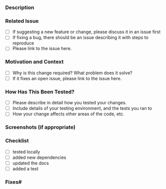 
### Description

### Related Issue
 - [ ] If suggesting a new feature or change, please discuss it in an issue first
 - [ ] If fixing a bug, there should be an issue describing it with steps to reproduce
 - [ ] Please link to the issue here.

### Motivation and Context
 - [ ] Why is this change required? What problem does it solve?
 - [ ] If it fixes an open issue, please link to the issue here.

### How Has This Been Tested?
 - [ ] Please describe in detail how you tested your changes.
 - [ ] Include details of your testing environment, and the tests you ran to
 - [ ] How your change affects other areas of the code, etc.

### Screenshots (if appropriate)

### Checklist
 - [ ] tested locally
 - [ ] added new dependencies
 - [ ] updated the docs
 - [ ] added a test

### Fixes#
